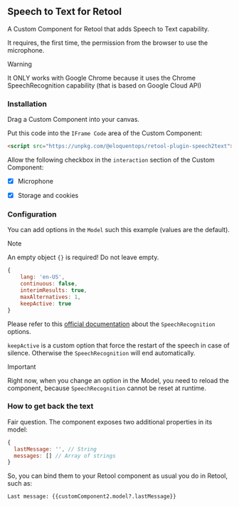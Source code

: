 ## Speech to Text for Retool

A Custom Component for Retool that adds Speech to Text capability.

It requires, the first time, the permission from the browser to use the microphone.

> [!WARNING]
>
> It ONLY works with Google Chrome because it uses the Chrome SpeechRecognition capability (that is based on Google Cloud API)

### Installation

Drag a Custom Component into your canvas.

Put this code into the `IFrame Code` area of the Custom Component:

```html
<script src="https://unpkg.com/@eloquentops/retool-plugin-speech2text"></script>
```

Allow the following checkbox in the `interaction` section of the Custom Component:
- [x] Microphone
- [x] Storage and cookies


### Configuration

You can add options in the `Model` such this example (values are the default). 

> [!NOTE]
>
> An empty object `{}` is required! Do not leave empty.

```js
{
    lang: 'en-US',
    continuous: false,
    interimResults: true,
    maxAlternatives: 1,
    keepActive: true
}
```

Please refer to this [official documentation](https://developer.mozilla.org/en-US/docs/Web/API/SpeechRecognition) about the `SpeechRecognition` options.

`keepActive` is a custom option that force the restart of the speech in case of silence. Otherwise the `SpeechRecognition` will end automatically.

> [!IMPORTANT]
>
> Right now, when you change an option in the Model, you need to reload the component, because `SpeechRecognition` cannot be reset at runtime. 

### How to get back the text

Fair question. The component exposes two additional properties in its model:

```js
{
  lastMessage: '', // String
  messages: [] // Array of strings
}
```

So, you can bind them to your Retool component as usual you do in Retool, such as:

```
Last message: {{customComponent2.model?.lastMessage}}
```